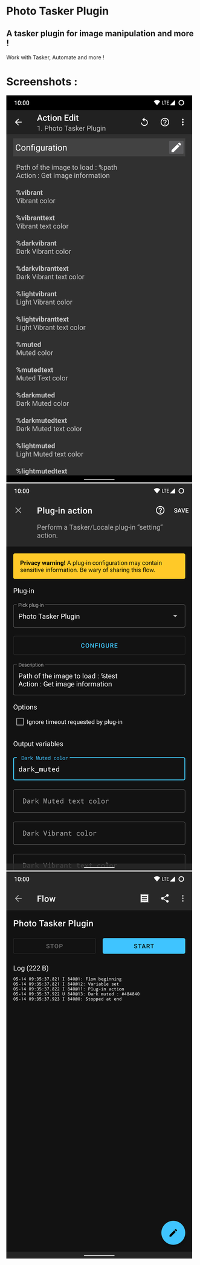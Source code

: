 # Photo Tasker Plugin
## A tasker plugin for image manipulation and more !
Work with Tasker, Automate and more !

# Screenshots :
![Tasker Screenshot](screenshots/Tasker.jpeg)
![Automate Screenshot](screenshots/Automate.jpeg)
![Automate Screenshot](screenshots/Automate_log.jpeg)